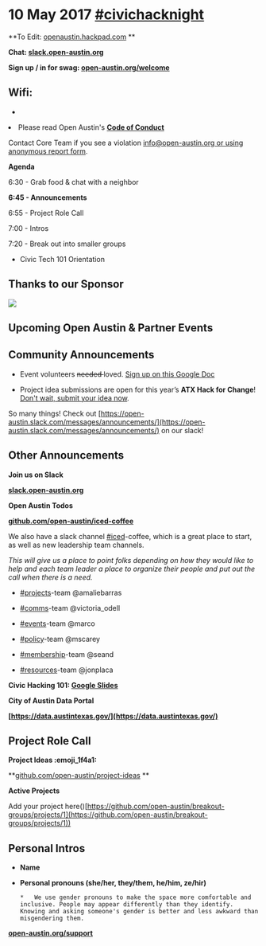# 10 May 2017 [#civichacknight](https://openaustin.hackpad.com/ep/search/?q=%23civichacknight&via=TLLbDp7l0em)

**To Edit: [openaustin.hackpad.com](https://openaustin.hackpad.com/)   **

**Chat: [slack.open-austin.org](http://slack.open-austin.org/)**

**Sign up / in for swag: [open-austin.org/welcome](http://open-austin.org/welcome)**

## Wifi: 

*
<undefined><li>Please read Open Austin's **[Code of Conduct ](https://www.open-austin.org/about/#code-of-conduct)** </li></undefined>

Contact Core Team if you see a violation info@open-austin.org[ or using anonymous report form](https://www.open-austin.org/about/#report-an-issue).

**Agenda**

6:30 - Grab food & chat with a neighbor

**6:45 - Announcements**

6:55 - Project Role Call

7:00 - Intros

7:20 - Break out into smaller groups

*   Civic Tech 101 Orientation 

## Thanks to our Sponsor

![](https://hackpad-attachments.s3.amazonaws.com/openaustin.hackpad.com_X4dWFCrzlJU_p.615514_1492998425959_eye_bee_m.jpg)

## Upcoming Open Austin & Partner Events

<ul style="list-style: none;"><li>
</li></ul style="list-style: none;">

## Community Announcements

*   Event volunteers <s>needed </s>loved. [Sign up on this Google Doc](https://docs.google.com/spreadsheets/d/1gllUNFMW73nLcl13vZLQtiLX9hpwIJMON0LY6Qjp1SQ/edit#gid=0)

*   Project idea submissions are open for this year’s **ATX Hack for Change**! <u>[Don't wait, submit your idea now](http://atxhackforchange.org/projects)</u>. 

So many things! Check out [](https://open-austin.slack.com/messages/announcements/)[https://open-austin.slack.com/messages/announcements/](https://open-austin.slack.com/messages/announcements/) on our slack!

## Other Announcements

**Join us on Slack**

**[slack.open-austin.org](https://slack.open-austin.org/)**

**Open Austin Todos**

**[github.com/open-austin/iced-coffee](https://github.com/open-austin/iced-coffee)**

We also have a slack channel [#iced](https://openaustin.hackpad.com/ep/search/?q=%23iced&via=TLLbDp7l0em)-coffee, which is a great place to start, as well as new leadership team channels. 

_This will give us a place to point folks depending on how they would like to help and each team leader a place to organize their people and put out the call when there is a need._

- [#projects](https://openaustin.hackpad.com/ep/search/?q=%23projects&via=TLLbDp7l0em)-team @amaliebarras

- [#comms](https://openaustin.hackpad.com/ep/search/?q=%23comms&via=TLLbDp7l0em)-team @victoria_odell

- [#events](https://openaustin.hackpad.com/ep/search/?q=%23events&via=TLLbDp7l0em)-team @marco

- [#policy](https://openaustin.hackpad.com/ep/search/?q=%23policy&via=TLLbDp7l0em)-team @mscarey

- [#membership](https://openaustin.hackpad.com/ep/search/?q=%23membership&via=TLLbDp7l0em)-team @seand

- [#resources](https://openaustin.hackpad.com/ep/search/?q=%23resources&via=TLLbDp7l0em)-team @jonplaca

**Civic Hacking 101: [Google Slides](https://docs.google.com/presentation/d/1tceKempW_8ZoxzeGcfuC1K96kBz0zaMkBxmT1pgv1bo/edit)**

**City of Austin Data Portal**

[](https://data.austintexas.gov/)**[https://data.austintexas.gov/](https://data.austintexas.gov/)**

## Project Role Call

**Project Ideas :emoji_1f4a1:**

**[github.com/open-austin/project-ideas](https://github.com/open-austin/project-ideas) **

**Active Projects**

Add your project here([](https://github.com/open-austin/breakout-groups/projects/1))[https://github.com/open-austin/breakout-groups/projects/1](https://github.com/open-austin/breakout-groups/projects/1))

## Personal Intros

*   **Name**
*   **Personal pronouns (she/her, they/them, he/him, ze/hir)**

        *   We use gender pronouns to make the space more comfortable and inclusive. People may appear differently than they identify. Knowing and asking someone's gender is better and less awkward than misgendering them. 

**[open-austin.org/support](https://open-austin.org/support)**